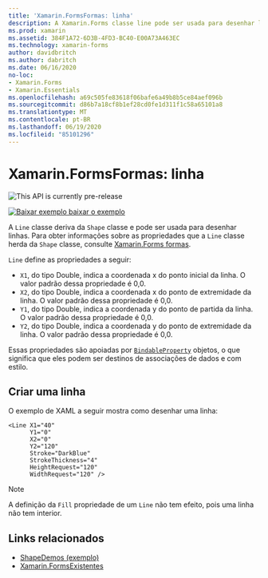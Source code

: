 ```yaml
---
title: 'Xamarin.FormsFormas: linha'
description: A Xamarin.Forms classe line pode ser usada para desenhar linhas.
ms.prod: xamarin
ms.assetid: 384F1A72-6D3B-4FD3-BC40-E00A73A463EC
ms.technology: xamarin-forms
author: davidbritch
ms.author: dabritch
ms.date: 06/16/2020
no-loc:
- Xamarin.Forms
- Xamarin.Essentials
ms.openlocfilehash: a69c505fe83618f06bafe6a49b8b5ce84aef096b
ms.sourcegitcommit: d86b7a18cf8b1ef28cd0fe1d311f1c58a65101a8
ms.translationtype: MT
ms.contentlocale: pt-BR
ms.lasthandoff: 06/19/2020
ms.locfileid: "85101296"
---
```

# <a name="xamarinforms-shapes-line"></a>Xamarin.FormsFormas: linha

![](~/media/shared/preview.png "This API is currently pre-release")

[![Baixar exemplo ](~/media/shared/download.png) baixar o exemplo](https://github.com/xamarin/xamarin-forms-samples/tree/master/UserInterface/ShapesDemos/)

A `Line` classe deriva da `Shape` classe e pode ser usada para desenhar linhas. Para obter informações sobre as propriedades que a `Line` classe herda da `Shape` classe, consulte [ Xamarin.Forms formas](index.md).

`Line` define as propriedades a seguir:

- `X1`, do tipo Double, indica a coordenada x do ponto inicial da linha. O valor padrão dessa propriedade é 0,0.
- `X2`, do tipo Double, indica a coordenada x do ponto de extremidade da linha. O valor padrão dessa propriedade é 0,0.
- `Y1`, do tipo Double, indica a coordenada y do ponto de partida da linha. O valor padrão dessa propriedade é 0,0.
- `Y2`, do tipo Double, indica a coordenada y do ponto de extremidade da linha. O valor padrão dessa propriedade é 0,0.

Essas propriedades são apoiadas por [`BindableProperty`](xref:Xamarin.Forms.BindableProperty) objetos, o que significa que eles podem ser destinos de associações de dados e com estilo.

## <a name="create-a-line"></a>Criar uma linha

O exemplo de XAML a seguir mostra como desenhar uma linha:

```xaml
<Line X1="40"
      Y1="0"
      X2="0"
      Y2="120"
      Stroke="DarkBlue"
      StrokeThickness="4"
      HeightRequest="120"
      WidthRequest="120" />
```

> [!NOTE]
> A definição da `Fill` propriedade de um `Line` não tem efeito, pois uma linha não tem interior.

## <a name="related-links"></a>Links relacionados

- [ShapeDemos (exemplo)](https://github.com/xamarin/xamarin-forms-samples/tree/master/UserInterface/ShapesDemos/)
- [Xamarin.FormsExistentes](index.md)
